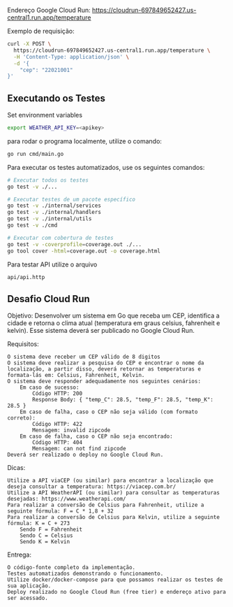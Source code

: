Endereço Google Cloud Run: https://cloudrun-697849652427.us-central1.run.app/temperature

Exemplo de requisição:

```bash
curl -X POST \
  https://cloudrun-697849652427.us-central1.run.app/temperature \
  -H 'Content-Type: application/json' \
  -d '{
    "cep": "22021001"
}'
```

## Executando os Testes


Set environment variables
```bash
export WEATHER_API_KEY=<apikey>
```
para rodar o programa localmente, utilize o comando:
```bash
go run cmd/main.go
```


Para executar os testes automatizados, use os seguintes comandos:

```bash
# Executar todos os testes
go test -v ./...

# Executar testes de um pacote específico
go test -v ./internal/services
go test -v ./internal/handlers
go test -v ./internal/utils
go test -v ./cmd

# Executar com cobertura de testes
go test -v -coverprofile=coverage.out ./...
go tool cover -html=coverage.out -o coverage.html
```

Para testar API utilize o arquivo
```bash
api/api.http
```

## Desafio Cloud Run
Objetivo: Desenvolver um sistema em Go que receba um CEP, identifica a cidade e retorna o clima atual (temperatura em graus celsius, fahrenheit e kelvin). Esse sistema deverá ser publicado no Google Cloud Run.

Requisitos:

    O sistema deve receber um CEP válido de 8 digitos
    O sistema deve realizar a pesquisa do CEP e encontrar o nome da localização, a partir disso, deverá retornar as temperaturas e formata-lás em: Celsius, Fahrenheit, Kelvin.
    O sistema deve responder adequadamente nos seguintes cenários:
        Em caso de sucesso:
            Código HTTP: 200
            Response Body: { "temp_C": 28.5, "temp_F": 28.5, "temp_K": 28.5 }
        Em caso de falha, caso o CEP não seja válido (com formato correto):
            Código HTTP: 422
            Mensagem: invalid zipcode
        ​​​Em caso de falha, caso o CEP não seja encontrado:
            Código HTTP: 404
            Mensagem: can not find zipcode
    Deverá ser realizado o deploy no Google Cloud Run.

Dicas:

    Utilize a API viaCEP (ou similar) para encontrar a localização que deseja consultar a temperatura: https://viacep.com.br/
    Utilize a API WeatherAPI (ou similar) para consultar as temperaturas desejadas: https://www.weatherapi.com/
    Para realizar a conversão de Celsius para Fahrenheit, utilize a seguinte fórmula: F = C * 1,8 + 32
    Para realizar a conversão de Celsius para Kelvin, utilize a seguinte fórmula: K = C + 273
        Sendo F = Fahrenheit
        Sendo C = Celsius
        Sendo K = Kelvin

Entrega:

    O código-fonte completo da implementação.
    Testes automatizados demonstrando o funcionamento.
    Utilize docker/docker-compose para que possamos realizar os testes de sua aplicação.
    Deploy realizado no Google Cloud Run (free tier) e endereço ativo para ser acessado.
